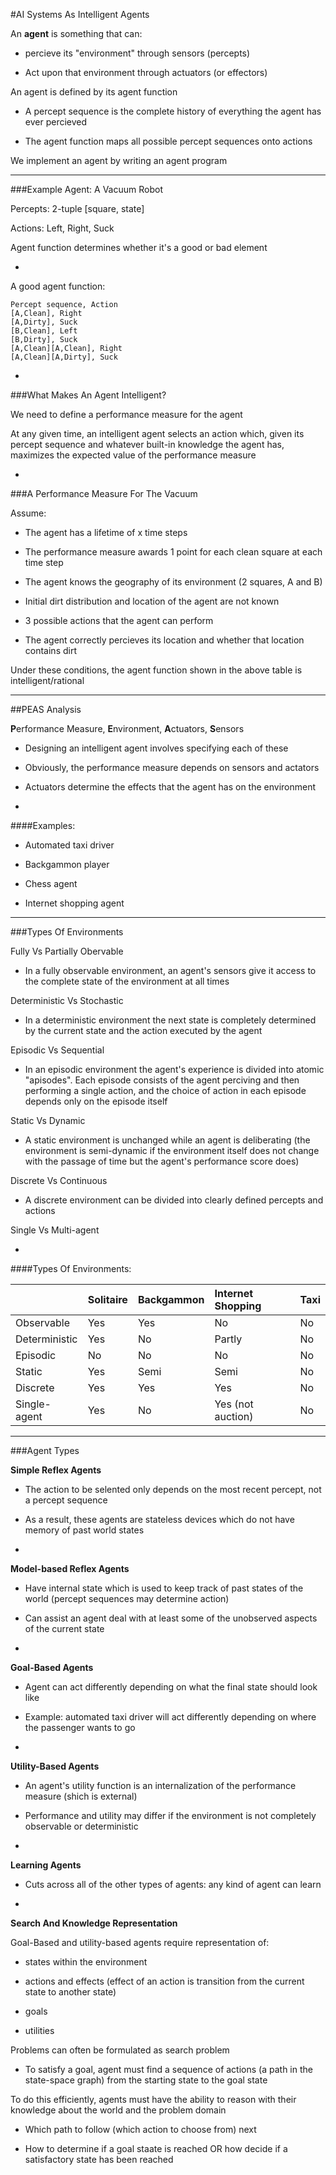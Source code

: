 #AI Systems As Intelligent Agents

An **agent** is something that can:

- percieve its "environment" through sensors (percepts)

- Act upon that environment through actuators (or effectors)

An agent is defined by its agent function

- A percept sequence is the complete history of everything the agent has ever percieved

- The agent function maps all possible percept sequences onto actions

We implement an agent by writing an agent program

***

###Example Agent: A Vacuum Robot

Percepts: 2-tuple [square, state]

Actions: Left, Right, Suck

Agent function determines whether it's a good or bad element

-

A good agent function:

```
Percept sequence, Action
[A,Clean], Right
[A,Dirty], Suck
[B,Clean], Left
[B,Dirty], Suck
[A,Clean][A,Clean], Right
[A,Clean][A,Dirty], Suck
```

-

###What Makes An Agent Intelligent?

We need to define a performance measure for the agent

At any given time, an intelligent agent selects an action which, given its percept sequence and whatever built-in knowledge the agent has, maximizes the expected value of the performance measure

-

###A Performance Measure For The Vacuum

Assume:

- The agent has a lifetime of x time steps

- The performance measure awards 1 point for each clean square at each time step

- The agent knows the geography of its environment (2 squares, A and B)

- Initial dirt distribution and location of the agent are not known

- 3 possible actions that the agent can perform

- The agent correctly percieves its location and whether that location contains dirt

Under these conditions, the agent function shown in the above table is intelligent/rational

***

##PEAS Analysis

**P**erformance Measure, **E**nvironment, **A**ctuators, **S**ensors

- Designing an intelligent agent involves specifying each of these

- Obviously, the performance measure depends on sensors and actators

- Actuators determine the effects that the agent has on the environment

-

####Examples:

- Automated taxi driver

- Backgammon player

- Chess agent

- Internet shopping agent

***

###Types Of Environments

Fully Vs Partially Obervable

- In a fully observable environment, an agent's sensors give it access to the complete state of the environment at all times

Deterministic Vs Stochastic

- In a deterministic environment the next state is completely determined by the current state and the action executed by the agent

Episodic Vs Sequential

- In an episodic environment the agent's experience is divided into atomic "apisodes". Each episode consists of the agent perciving and then performing a single action, and the choice of action in each episode depends only on the episode itself

Static Vs Dynamic

- A static environment is unchanged while an agent is deliberating (the environment is semi-dynamic if the environment itself does not change with the passage of time but the agent's performance score does)

Discrete Vs Continuous

- A discrete environment can be divided into clearly defined percepts and actions

Single Vs Multi-agent

-

####Types Of Environments:

|               | Solitaire | Backgammon | Internet Shopping | Taxi |
|:------------- |:--------- |:---------- |:----------------- |:---- |
| Observable    | Yes       | Yes        | No                | No   |
| Deterministic | Yes       | No         | Partly            | No   |
| Episodic      | No        | No         | No                | No   |
| Static        | Yes       | Semi       | Semi              | No   |
| Discrete      | Yes       | Yes        | Yes               | No   |
| Single-agent  | Yes       | No         | Yes (not auction) | No   |

***

###Agent Types

**Simple Reflex Agents**

- The action to be selented only depends on the most recent percept, not a percept sequence

- As a result, these agents are stateless devices which do not have memory of past world states

-

**Model-based Reflex Agents**

- Have internal state which is used to keep track of past states of the world (percept sequences may determine action)

- Can assist an agent deal with at least some of the unobserved aspects of the current state

-

**Goal-Based Agents**

- Agent can act differently depending on what the final state should look like

- Example: automated taxi driver will act differently depending on where the passenger wants to go

-

**Utility-Based Agents**

- An agent's utility function is an internalization of the performance measure (shich is external)

- Performance and utility may differ if the environment is not completely observable or deterministic

-

**Learning Agents**

- Cuts across all of the other types of agents: any kind of agent can learn

-

**Search And Knowledge Representation**

Goal-Based and utility-based agents require representation of:

- states within the environment

- actions and effects (effect of an action is transition from the current state to another state)

- goals

- utilities

Problems can often be formulated as search problem

- To satisfy a goal, agent must find a sequence of actions (a path in the state-space graph) from the starting state to the goal state

To do this efficiently, agents must have the ability to reason with their knowledge about the world and the problem domain

- Which path to follow (which action to choose from) next

- How to determine if a goal staate is reached OR how decide if a satisfactory state has been reached
